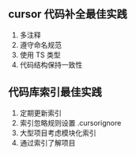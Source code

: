 ## cursor 代码补全最佳实践

1. 多注释
2. 遵守命名规范
3. 使用 TS 类型
4. 代码结构保持一致性

## 代码库索引最佳实践

1. 定期更新索引
2. 索引忽略规则设置 .cursorignore
3. 大型项目考虑模块化索引
4. 通过索引了解项目
